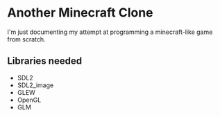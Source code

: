 # Another Minecraft Clone

I'm just documenting my attempt at programming a minecraft-like game from scratch.

## Libraries needed
* SDL2
* SDL2_image
* GLEW
* OpenGL
* GLM


